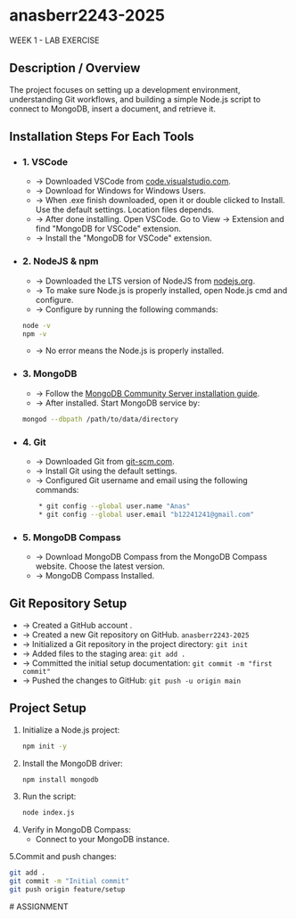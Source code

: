 ﻿# anasberr2243-2025

WEEK 1 - LAB EXERCISE

## Description / Overview

The project focuses on setting up a development environment, understanding Git workflows, and building a simple Node.js script to connect to MongoDB, insert a document, and retrieve it.


## Installation Steps For Each Tools

* ### 1. VSCode
    * -> Downloaded VSCode from [code.visualstudio.com](code.visualstudio.com).
    * -> Download for Windows for Windows Users.
    * -> When .exe finish downloaded, open it or double clicked to Install. Use the default settings. Location files depends.
    * -> After done installing. Open VSCode. Go to View -> Extension and find "MongoDB for VSCode" extension.
    * -> Install the "MongoDB for VSCode" extension.

* ### 2. NodeJS & npm
    * -> Downloaded the LTS version of NodeJS from [nodejs.org](nodejs.org).
    * -> To make sure Node.js is properly installed, open Node.js cmd and configure.
    * -> Configure by running the following commands:
    ```sh
    node -v
    npm -v
    ```
    * -> No error means the Node.js is properly installed.
      
* ### 3. MongoDB
    * -> Follow the [MongoDB Community Server installation guide](https://www.mongodb.com/docs/manual/administration/install-community/).
    * -> After installed. Start MongoDB service by:  
    ```sh
    mongod --dbpath /path/to/data/directory
    ```
* ### 4. Git
    * -> Downloaded Git from [git-scm.com](git-scm.com).
    * -> Install Git using the default settings.
    * -> Configured Git username and email using the following commands:
    ```sh
        * git config --global user.name "Anas"
        * git config --global user.email "b12241241@gmail.com"
    ```
* ### 5. MongoDB Compass 
    * -> Download MongoDB Compass from the MongoDB Compass website. Choose the latest version.
    * -> MongoDB Compass Installed.

## Git Repository Setup

* -> Created a GitHub account .
* -> Created a new Git repository on GitHub. `anasberr2243-2025`
* -> Initialized a Git repository in the project directory: `git init`
* -> Added files to the staging area: `git add .`
* -> Committed the initial setup documentation: `git commit -m "first commit"`
* -> Pushed the changes to GitHub: `git push -u origin main`

## Project Setup 
1. Initialize a Node.js project:
   ```sh
   npm init -y
   ```
2. Install the MongoDB driver:
   ```sh
   npm install mongodb
   ```
3. Run the script:
   ```sh
   node index.js
   ```
4. Verify in MongoDB Compass:
   - Connect to your MongoDB instance.
     
5.Commit and push changes:
  ```sh
  git add .
  git commit -m "Initial commit"
  git push origin feature/setup
  ```
#   A S S I G N M E N T  
 